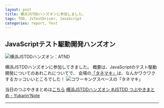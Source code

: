 ```yaml
---
layout: post
title: 横浜JSTDDハンズオンに参加しました。
tags: TDD, JsTestDriver, JavaScript
categories: report, Test
---
```

JavaScriptテスト駆動開発ハンズオン
-----------------

![横浜JSTDDハンズオン：ATND](http://capture.heartrails.com/300x200/cool?http://atnd.org/events/25519)

横浜JSTDDハンズオンに参加してきました。
概要は、JavaScriptのテスト駆動開発についてのあれこれについてで、
会場の[「タネマキ」](http://tane-maki.net/)は、なんかワクワクするカッコいいところでした！
![コワーキングスペースの「タネマキ」](http://capture.heartrails.com/300x200/cool?http://tane-maki.net/)

当日のつぶやきまとめは[こちら](https://yukar.in/note/ckFoT5)
[横浜JSTDDハンズオン #JSTDD つぶやきまとめ - Yukarin'Note](https://yukar.in/note/ckFoT5)

<hr />


